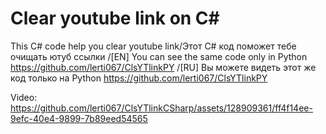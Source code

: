 # Clear youtube link on C#
This C# code help you clear youtube link/Этот C# код поможет тебе очищать ютуб ссылки
/[EN] You can see the same code only in Python https://github.com/lerti067/ClsYTlinkPY 
/[RU] Вы можете видеть этот же код только на Python https://github.com/lerti067/ClsYTlinkPY

Video:
https://github.com/lerti067/ClsYTlinkCSharp/assets/128909361/ff4f14ee-9efc-40e4-9899-7b89eed54565
